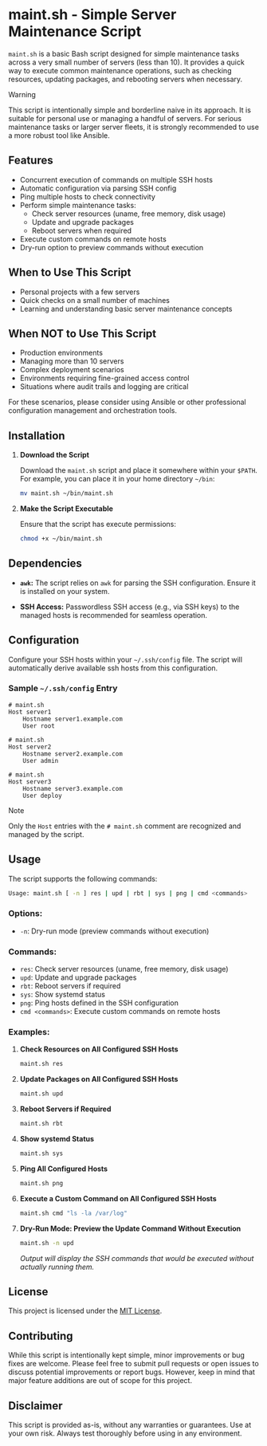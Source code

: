 # maint.sh - Simple Server Maintenance Script

`maint.sh` is a basic Bash script designed for simple maintenance tasks across a very small number of servers (less than 10). It provides a quick way to execute common maintenance operations, such as checking resources, updating packages, and rebooting servers when necessary.

> [!Warning]
> This script is intentionally simple and borderline naive in its approach. It is suitable for personal use or managing a handful of servers. For serious maintenance tasks or larger server fleets, it is strongly recommended to use a more robust tool like Ansible.

## Features

- Concurrent execution of commands on multiple SSH hosts
- Automatic configuration via parsing SSH config
- Ping multiple hosts to check connectivity
- Perform simple maintenance tasks:
  - Check server resources (uname, free memory, disk usage)
  - Update and upgrade packages
  - Reboot servers when required
- Execute custom commands on remote hosts
- Dry-run option to preview commands without execution

## When to Use This Script

- Personal projects with a few servers
- Quick checks on a small number of machines
- Learning and understanding basic server maintenance concepts

## When NOT to Use This Script

- Production environments
- Managing more than 10 servers
- Complex deployment scenarios
- Environments requiring fine-grained access control
- Situations where audit trails and logging are critical

For these scenarios, please consider using Ansible or other professional configuration management and orchestration tools.

## Installation

1. **Download the Script**

   Download the `maint.sh` script and place it somewhere within your `$PATH`. For example, you can place it in your home directory `~/bin`:

   ```bash
   mv maint.sh ~/bin/maint.sh
   ```

2. **Make the Script Executable**

   Ensure that the script has execute permissions:

   ```bash
   chmod +x ~/bin/maint.sh
   ```

## Dependencies

- **`awk`:** The script relies on `awk` for parsing the SSH configuration. Ensure it is installed on your system.

- **SSH Access:** Passwordless SSH access (e.g., via SSH keys) to the managed hosts is recommended for seamless operation.

## Configuration

Configure your SSH hosts within your `~/.ssh/config` file. The script will automatically derive available ssh hosts from this configuration.

### Sample `~/.ssh/config` Entry

```ssh
# maint.sh
Host server1
    Hostname server1.example.com
    User root

# maint.sh
Host server2
    Hostname server2.example.com
    User admin

# maint.sh
Host server3
    Hostname server3.example.com
    User deploy
```

> [!NOTE]
> Only the `Host` entries with the `# maint.sh` comment are recognized and managed by the script.

## Usage

The script supports the following commands:

```bash
Usage: maint.sh [ -n ] res | upd | rbt | sys | png | cmd <commands>
```

### Options:

- `-n`: Dry-run mode (preview commands without execution)

### Commands:

- `res`: Check server resources (uname, free memory, disk usage)
- `upd`: Update and upgrade packages
- `rbt`: Reboot servers if required
- `sys`: Show systemd status
- `png`: Ping hosts defined in the SSH configuration
- `cmd <commands>`: Execute custom commands on remote hosts

### Examples:

1. **Check Resources on All Configured SSH Hosts**

   ```bash
   maint.sh res
   ```

2. **Update Packages on All Configured SSH Hosts**

   ```bash
   maint.sh upd
   ```

3. **Reboot Servers if Required**

   ```bash
   maint.sh rbt
   ```

4. **Show systemd Status**

   ```bash
   maint.sh sys
   ```

5. **Ping All Configured Hosts**

   ```bash
   maint.sh png
   ```

6. **Execute a Custom Command on All Configured SSH Hosts**

   ```bash
   maint.sh cmd "ls -la /var/log"
   ```

7. **Dry-Run Mode: Preview the Update Command Without Execution**

   ```bash
   maint.sh -n upd
   ```

   *Output will display the SSH commands that would be executed without actually running them.*

## License

This project is licensed under the [MIT License](LICENSE).

## Contributing

While this script is intentionally kept simple, minor improvements or bug fixes are welcome. Please feel free to submit pull requests or open issues to discuss potential improvements or report bugs. However, keep in mind that major feature additions are out of scope for this project.

## Disclaimer

This script is provided as-is, without any warranties or guarantees. Use at your own risk. Always test thoroughly before using in any environment.